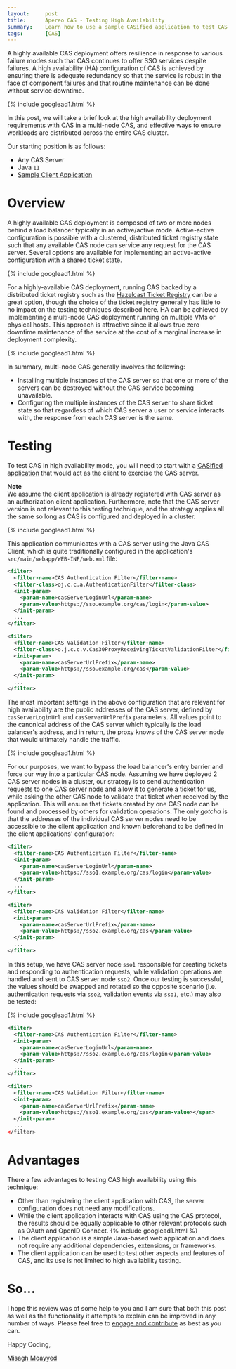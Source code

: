 ```yaml
---
layout:     post
title:      Apereo CAS - Testing High Availability
summary:    Learn how to use a sample CASified application to test CAS high availability when deployed in a cluster.
tags:       [CAS]
---
```


A highly available CAS deployment offers resilience in response to various failure modes such that CAS continues to offer SSO services despite failures. A high availability (HA) configuration of CAS is achieved by ensuring there is adequate redundancy so that the service is robust in the face of component failures and that routine maintenance can be done without service downtime. 

{% include googlead1.html  %}

In this post, we will take a brief look at the high availability deployment requirements with CAS in a multi-node CAS, and effective ways to ensure workloads are distributed across the entire CAS cluster.

Our starting position is as follows:

- Any CAS Server
- Java `11`
- [Sample Client Application](https://github.com/apereo/cas-sample-java-webapp)

# Overview

A highly available CAS deployment is composed of two or more nodes behind a load balancer typically in an active/active mode. Active-active configuration is possible with a clustered, distributed ticket registry state such that any available CAS node can service any request for the CAS server. Several options are available for implementing an active-active configuration with a shared ticket state. 

{% include googlead1.html  %}

For a highly-available CAS deployment, running CAS backed by a distributed ticket registry such as the [Hazelcast Ticket Registry](https://apereo.github.io/cas/6.3.x/ticketing/Hazelcast-Ticket-Registry.html) can be a great option, though the choice of the ticket registry generally has little to no impact on the testing techniques described here. HA can be achieved by implementing a multi-node CAS deployment running on multiple VMs or physical hosts. This approach is attractive since it allows true zero downtime maintenance of the service at the cost of a marginal increase in deployment complexity.

{% include googlead1.html  %}

In summary, multi-node CAS generally involves the following:

- Installing multiple instances of the CAS server so that one or more of the servers can be destroyed without the CAS service becoming unavailable.
- Configuring the multiple instances of the CAS server to share ticket state so that regardless of which CAS server a user or service interacts with, the response from each CAS server is the same.

# Testing

To test CAS in high availability mode, you will need to start with a [CASified application](https://github.com/apereo/cas-sample-java-webapp) that would act as the client to exercise the CAS server. 

<div class="alert alert-info"><strong>Note</strong><br/>We assume the client application is already registered 
with CAS server as an authorization client application. Furthermore, note that the CAS server version 
is not relevant to this testing technique, and the strategy applies all the same so long as CAS is configured and deployed in a cluster.</div>

{% include googlead1.html  %}

This application communicates with a CAS server using the Java CAS Client, which is quite traditionally configured in the application's `src/main/webapp/WEB-INF/web.xml` file:

```xml
<filter>
  <filter-name>CAS Authentication Filter</filter-name>
  <filter-class>oj.c.c.a.AuthenticationFilter</filter-class>
  <init-param>
    <param-name>casServerLoginUrl</param-name>
    <param-value>https://sso.example.org/cas/login</param-value>
  </init-param>
  ...
</filter>

<filter>
  <filter-name>CAS Validation Filter</filter-name>
  <filter-class>o.j.c.c.v.Cas30ProxyReceivingTicketValidationFilter</filter-class>
  <init-param>
    <param-name>casServerUrlPrefix</param-name>
    <param-value>https://sso.example.org/cas</param-value>
  </init-param>
  ...
</filter>
```

The most important settings in the above configuration that are relevant for high availability are the public addresses of the CAS server, defined by `casServerLoginUrl` and `casServerUrlPrefix` parameters. All values point to the canonical address of the CAS server which typically is the load balancer's address, and in return, the proxy knows of the CAS server node that would ultimately handle the traffic.

{% include googlead1.html  %}

For our purposes, we want to bypass the load balancer's entry barrier and force our way into a particular CAS node. Assuming we have deployed 2 CAS server nodes in a cluster, our strategy is to send authentication requests to one CAS server node and allow it to generate a ticket for us, while asking the other CAS node to validate that ticket when received by the application. This will ensure that tickets created by one CAS node can be found and processed by others for validation operations. The only *gotcha* is that the addresses of the individual CAS server nodes need to be accessible to the client application and known beforehand to be defined in the client applications' configuration:

```xml
<filter>
  <filter-name>CAS Authentication Filter</filter-name>
  <init-param>
    <param-name>casServerLoginUrl</param-name>
    <param-value>https://sso1.example.org/cas/login</param-value>
  </init-param>
  ...
</filter>

<filter>
  <filter-name>CAS Validation Filter</filter-name>
  <init-param>
    <param-name>casServerUrlPrefix</param-name>
    <param-value>https://sso2.example.org/cas</param-value>
  </init-param>
  ...
</filter>
```

In this setup, we have CAS server node `sso1` responsible for creating tickets and responding to authentication requests, while validation operations are handled and sent to CAS server node `sso2`. Once our testing is successful, the values should be swapped and rotated so the opposite scenario (i.e. authentication requests via `sso2`, validation events via `sso1`, etc.) may also be tested:

{% include googlead1.html  %}

```xml
<filter>
  <filter-name>CAS Authentication Filter</filter-name>
  <init-param>
    <param-name>casServerLoginUrl</param-name>
    <param-value>https://sso2.example.org/cas/login</param-value>
  </init-param>
  ...
</filter>

<filter>
  <filter-name>CAS Validation Filter</filter-name>
  <init-param>
    <param-name>casServerUrlPrefix</param-name>
    <param-value>https://sso1.example.org/cas</param-value></span>
  </init-param>
  ...
</filter>
```

# Advantages

There a few advantages to testing CAS high availability using this technique:

- Other than registering the client application with CAS, the server configuration does not need any modifications.
- While the client application interacts with CAS using the CAS protocol, the results should be equally applicable to other relevant protocols such as OAuth and OpenID Connect.
{% include googlead1.html  %}
- The client application is a simple Java-based web application and does not require any additional dependencies, extensions, or frameworks.
- The client application can be used to test other aspects and features of CAS, and its use is not limited to high availability testing.

# So...

I hope this review was of some help to you and I am sure that both this post as well as the functionality it attempts to explain can be improved in any number of ways. Please feel free to [engage and contribute][contribguide] as best as you can.

Happy Coding,

[Misagh Moayyed](https://fawnoos.com)

[contribguide]: https://apereo.github.io/cas/developer/Contributor-Guidelines.html